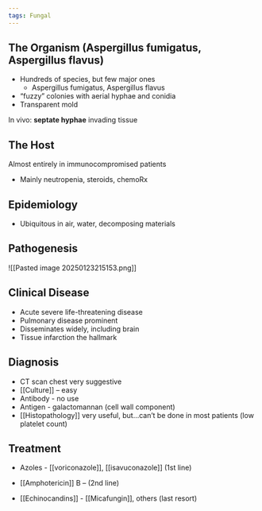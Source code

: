```yaml
---
tags: Fungal
---
```


## The Organism (Aspergillus fumigatus, Aspergillus flavus)
- Hundreds of species, but few major ones
	- Aspergillus fumigatus, Aspergillus flavus
- “fuzzy” colonies with aerial hyphae and conidia
- Transparent mold

In vivo: **septate hyphae** invading tissue
## The Host
Almost entirely in immunocompromised patients
 - Mainly neutropenia, steroids, chemoRx

## Epidemiology
- Ubiquitous in air, water, decomposing materials
## Pathogenesis

![[Pasted image 20250123215153.png]]
## Clinical Disease
- Acute severe life-threatening disease
- Pulmonary disease prominent
- Disseminates widely, including brain
- Tissue infarction the hallmark

## Diagnosis
- CT scan chest very suggestive
- [[Culture]] – easy
- Antibody - no use
- Antigen - galactomannan (cell wall component)
- [[Histopathology]] very useful, but…can’t be done in most patients (low platelet count)
## Treatment
- Azoles - [[voriconazole]], [[isavuconazole]] (1st line)
- [[Amphotericin]] B – (2nd line)

- [[Echinocandins]] - [[Micafungin]], others (last resort)